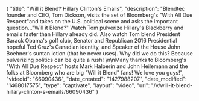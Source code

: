 {
    "title": "Will it Blend? Hillary Clinton's Emails",
    "description": "Blendtec founder and CEO, Tom Dickson, visits the set of Bloomberg's \"With All Due Respect\"and takes on the U.S. political scene and asks the important question...\"Will it Blend?\" Watch Tom pulverize Hillary's Blackberry and emails faster than Hillary already did. Also watch Tom blend President Barack Obama's golf club, Senator and Republican 2016 Presidential hopeful Ted Cruz's Canadian identity, and Speaker of the House John Boehner's suntan lotion (that he never uses). Why did we do this? Because pulverizing politics can be quite a rush! \n\nMany thanks to Bloomberg's \"With All Due Respect\" hosts Mark Halperin and John Heilemann and the folks at Bloomberg who are big \"Will it Blend\" fans! We love you guys!",
    "videoid": "66090436",
    "date_created": "1427988207",
    "date_modified": "1468017575",
    "type": "captivate",
    "layout": "video",
    "url": "\/v\/will-it-blend-hillary-clinton-s-emails\/66090436"
}